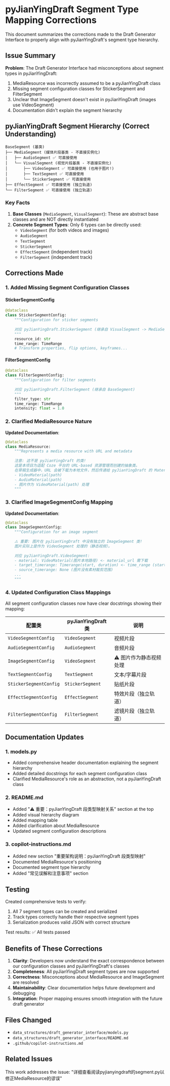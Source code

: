 # pyJianYingDraft Segment Type Mapping Corrections

This document summarizes the corrections made to the Draft Generator Interface to properly align with pyJianYingDraft's segment type hierarchy.

## Issue Summary

**Problem**: The Draft Generator Interface had misconceptions about segment types in pyJianYingDraft:
1. MediaResource was incorrectly assumed to be a pyJianYingDraft class
2. Missing segment configuration classes for StickerSegment and FilterSegment
3. Unclear that ImageSegment doesn't exist in pyJianYingDraft (images use VideoSegment)
4. Documentation didn't explain the segment hierarchy

## pyJianYingDraft Segment Hierarchy (Correct Understanding)

```
BaseSegment (基类)
├── MediaSegment (媒体片段基类 - 不直接实例化)
│   ├── AudioSegment ✅ 可直接使用
│   └── VisualSegment (视觉片段基类 - 不直接实例化)
│       ├── VideoSegment ✅ 可直接使用 (也用于图片!)
│       ├── TextSegment ✅ 可直接使用
│       └── StickerSegment ✅ 可直接使用
├── EffectSegment ✅ 可直接使用 (独立轨道)
└── FilterSegment ✅ 可直接使用 (独立轨道)
```

### Key Facts

1. **Base Classes** (`MediaSegment`, `VisualSegment`): These are abstract base classes and are NOT directly instantiated
2. **Concrete Segment Types**: Only 6 types can be directly used:
   - `VideoSegment` (for both videos and images)
   - `AudioSegment`
   - `TextSegment`
   - `StickerSegment`
   - `EffectSegment` (independent track)
   - `FilterSegment` (independent track)

## Corrections Made

### 1. Added Missing Segment Configuration Classes

#### StickerSegmentConfig
```python
@dataclass
class StickerSegmentConfig:
    """Configuration for sticker segments
    
    对应 pyJianYingDraft.StickerSegment (继承自 VisualSegment -> MediaSegment -> BaseSegment)
    """
    resource_id: str
    time_range: TimeRange
    # Transform properties, flip options, keyframes...
```

#### FilterSegmentConfig
```python
@dataclass
class FilterSegmentConfig:
    """Configuration for filter segments
    
    对应 pyJianYingDraft.FilterSegment (继承自 BaseSegment)
    """
    filter_type: str
    time_range: TimeRange
    intensity: float = 1.0
```

### 2. Clarified MediaResource Nature

**Updated Documentation**:
```python
@dataclass
class MediaResource:
    """Represents a media resource with URL and metadata
    
    注意: 这不是 pyJianYingDraft 的类! 
    这是本项目为适配 Coze 平台的 URL-based 资源管理而创建的抽象类。
    在草稿生成器中，URL 会被下载为本地文件，然后传递给 pyJianYingDraft 的 Material 类:
    - VideoMaterial(path)
    - AudioMaterial(path)
    - 图片作为 VideoMaterial(path) 处理
    """
```

### 3. Clarified ImageSegmentConfig Mapping

**Updated Documentation**:
```python
@dataclass
class ImageSegmentConfig:
    """Configuration for an image segment
    
    ⚠️ 重要: 图片在 pyJianYingDraft 中没有独立的 ImageSegment 类!
    图片实际上是作为 VideoSegment 处理的（静态视频）。
    
    对应 pyJianYingDraft.VideoSegment:
    - material: VideoMaterial(图片本地路径) <- material_url 需下载
    - target_timerange: Timerange(start, duration) <- time_range (start, end)
    - source_timerange: None (图片没有素材裁剪范围)
    ...
    """
```

### 4. Updated Configuration Class Mappings

All segment configuration classes now have clear docstrings showing their mapping:

| 配置类 | pyJianYingDraft 类 | 说明 |
|--------|-------------------|------|
| `VideoSegmentConfig` | `VideoSegment` | 视频片段 |
| `AudioSegmentConfig` | `AudioSegment` | 音频片段 |
| `ImageSegmentConfig` | `VideoSegment` | ⚠️ 图片作为静态视频处理 |
| `TextSegmentConfig` | `TextSegment` | 文本/字幕片段 |
| `StickerSegmentConfig` | `StickerSegment` | 贴纸片段 |
| `EffectSegmentConfig` | `EffectSegment` | 特效片段（独立轨道）|
| `FilterSegmentConfig` | `FilterSegment` | 滤镜片段（独立轨道）|

## Documentation Updates

### 1. models.py
- Added comprehensive header documentation explaining the segment hierarchy
- Added detailed docstrings for each segment configuration class
- Clarified MediaResource's role as an abstraction, not a pyJianYingDraft class

### 2. README.md
- Added "⚠️ 重要：pyJianYingDraft 段类型映射关系" section at the top
- Added visual hierarchy diagram
- Added mapping table
- Added clarification about MediaResource
- Updated segment configuration descriptions

### 3. copilot-instructions.md
- Added new section "重要架构说明：pyJianYingDraft 段类型映射"
- Documented MediaResource's positioning
- Documented segment type hierarchy
- Added "常见误解和注意事项" section

## Testing

Created comprehensive tests to verify:
1. All 7 segment types can be created and serialized
2. Track types correctly handle their respective segment types
3. Serialization produces valid JSON with correct structure

Test results: ✅ All tests passed

## Benefits of These Corrections

1. **Clarity**: Developers now understand the exact correspondence between our configuration classes and pyJianYingDraft's classes
2. **Completeness**: All pyJianYingDraft segment types are now supported
3. **Correctness**: Misconceptions about MediaResource and ImageSegment are resolved
4. **Maintainability**: Clear documentation helps future development and debugging
5. **Integration**: Proper mapping ensures smooth integration with the future draft generator

## Files Changed

- `data_structures/draft_generator_interface/models.py`
- `data_structures/draft_generator_interface/README.md`
- `.github/copilot-instructions.md`

## Related Issues

This work addresses the issue: "详细查看阅读pyjianyingdraft的segment.py以修正MediaResource的谬误"
